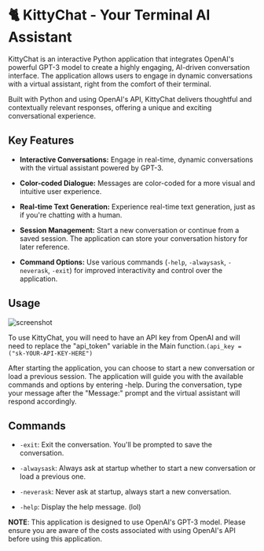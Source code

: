 # 🐈 KittyChat - Your Terminal AI Assistant

KittyChat is an interactive Python application that integrates OpenAI's powerful GPT-3 model to create a highly engaging, AI-driven conversation interface. The application allows users to engage in dynamic conversations with a virtual assistant, right from the comfort of their terminal.

Built with Python and using OpenAI's API, KittyChat delivers thoughtful and contextually relevant responses, offering a unique and exciting conversational experience.

## Key Features

- **Interactive Conversations:** Engage in real-time, dynamic conversations with the virtual assistant powered by GPT-3.

- **Color-coded Dialogue:** Messages are color-coded for a more visual and intuitive user experience.

- **Real-time Text Generation:** Experience real-time text generation, just as if you're chatting with a human.

- **Session Management:** Start a new conversation or continue from a saved session. The application can store your conversation history for later reference.

- **Command Options:** Use various commands (`-help`, `-alwaysask`, `-neverask`, `-exit`) for improved interactivity and control over the application.

## Usage

![screenshot](https://github.com/mrcafune/KittyChat/assets/101951803/fe8de2ec-ee43-4643-96fc-8f85b82b4b20)

To use KittyChat, you will need to have an API key from OpenAI and will need to replace the "api_token" variable in the Main function.`(api_key = ("sk-YOUR-API-KEY-HERE")`

After starting the application, you can choose to start a new conversation or load a previous session. The application will guide you with the available commands and options by entering -help. During the conversation, type your message after the "Message:" prompt and the virtual assistant will respond accordingly.

## Commands

- `-exit`: Exit the conversation. You'll be prompted to save the conversation.

- `-alwaysask`: Always ask at startup whether to start a new conversation or load a previous one.

- `-neverask`: Never ask at startup, always start a new conversation.

- `-help`: Display the help message. (lol)

**NOTE**: This application is designed to use OpenAI's GPT-3 model. Please ensure you are aware of the costs associated with using OpenAI's API before using this application.
